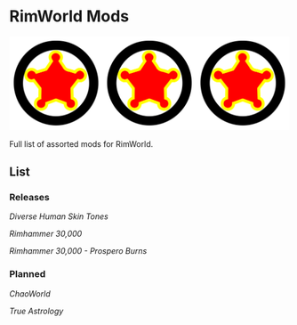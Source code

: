 # RimWorld Mods

![204 RimWorld mods logo](https://raw.githubusercontent.com/20-Four-Systems/rimworld-mods/master/images/204rimworld.png)

Full list of assorted mods for RimWorld.

## List

### Releases
*Diverse Human Skin Tones*

*Rimhammer 30,000*

*Rimhammer 30,000 - Prospero Burns*

### Planned

*ChaoWorld*

*True Astrology*
